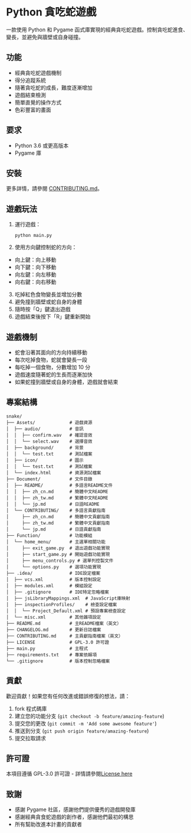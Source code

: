 # Python 貪吃蛇遊戲

一款使用 Python 和 Pygame 函式庫實現的經典貪吃蛇遊戲。控制貪吃蛇進食、變長，並避免與牆壁或自身碰撞。

## 功能

- 經典貪吃蛇遊戲機制
- 得分追蹤系統
- 隨著貪吃蛇的成長，難度逐漸增加
- 遊戲結束檢測
- 簡單直覺的操作方式
- 色彩豐富的畫面

## 要求

- Python 3.6 或更高版本
- Pygame 庫

## 安裝

更多詳情，請參閱 [CONTRIBUTING.md](../CONTRIBUTING/zh_tw.md)。

## 遊戲玩法

1. 運行遊戲：
   ```
   python main.py
   ```

2. 使用方向鍵控制蛇的方向：
  - 向上鍵：向上移動
  - 向下鍵：向下移動
  - 向左鍵：向左移動
  - 向右鍵：向右移動

3. 吃掉紅色食物變長並增加分數
4. 避免撞到牆壁或蛇自身的身體
5. 隨時按「Q」鍵退出遊戲
6. 遊戲結束後按下「R」鍵重新開始

## 遊戲機制

- 蛇會沿著其面向的方向持續移動
- 每次吃掉食物，蛇就會變長一段
- 每吃掉一個食物，分數增加 10 分
- 遊戲速度隨著蛇的生長而逐漸加快
- 如果蛇撞到牆壁或自身的身體，遊戲就會結束

## 專案結構

```
snake/
├── Assets/             # 遊戲資源
│  ├── audio/           # 音訊
│  │  ├── confirm.wav   # 確認音效
│  │  └── select.wav    # 選擇音效
│  ├── background/      # 背景
│  │  └── test.txt      # 測試檔案
│  ├── icon/            # 圖示
│  │  └── test.txt      # 測試檔案
│  └── index.html       # 資源測試檔案
├── Document/           # 文件目錄
│  ├── README/          # 多語言README文件
│  │  ├── zh_cn.md      # 簡體中文README
│  │  ├── zh_tw.md      # 繁體中文README
│  │  └── jp.md         # 日語README
│  └── CONTRIBUTING/    # 多語言貢獻指南
│     ├── zh_cn.md      # 簡體中文貢獻指南
│     ├── zh_tw.md      # 繁體中文貢獻指南
│     └── jp.md         # 日語貢獻指南
├── Function/           # 功能模組
│  └── home_menu/       # 主選單相關功能
│     ├── exit_game.py  # 退出遊戲功能實現
│     ├── start_game.py # 開始遊戲功能實現
│     ├── menu_controls.py # 選單列控製文件
│     └── options.py    # 選項功能實現
├── .idea/              # IDE設定檔案
│  ├── vcs.xml          # 版本控制設定
│  ├── modules.xml      # 模組設定
│  ├── .gitignore       # IDE特定忽略檔案
│  ├── jsLibraryMappings.xml  # JavaScript庫映射
│  ├── inspectionProfiles/    # 檢查設定檔案
│  │  └── Project_Default.xml # 預設專案檢查設定
│  └── misc.xml         # 其他雜項設定
├── README.md           # 主README檔案（英文）
├── CHANGELOG.md        # 更新日誌檔案
├── CONTRIBUTING.md     # 主貢獻指南檔案（英文）
├── LICENSE             # GPL-3.0 許可證
├── main.py             # 主程式
├── requirements.txt    # 專案依賴項
└── .gitignore          # 版本控制忽略檔案
```

## 貢獻

歡迎貢獻！如果您有任何改進或錯誤修復的想法，請：

1. fork 程式碼庫
2. 建立您的功能分支 (`git checkout -b feature/amazing-feature`)
3. 提交您的更改 (`git commit -m 'Add some awesome feature'`)
4. 推送到分支 (`git push origin feature/amazing-feature`)
5. 提交拉取請求

## 許可證

本項目遵循 GPL-3.0 許可證 - 詳情請參閱[License here](../../LICENSE)

## 致謝

- 感謝 Pygame 社區，感謝他們提供優秀的遊戲開發庫
- 感謝經典貪食蛇遊戲的創作者，感謝他們最初的構思
- 所有幫助改進本計畫的貢獻者
